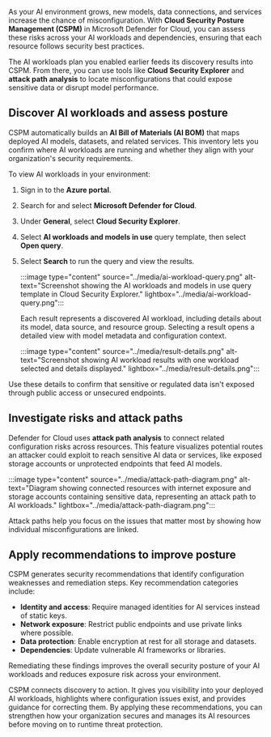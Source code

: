 As your AI environment grows, new models, data connections, and services increase the chance of misconfiguration. With **Cloud Security Posture Management (CSPM)** in Microsoft Defender for Cloud, you can assess these risks across your AI workloads and dependencies, ensuring that each resource follows security best practices.

The AI workloads plan you enabled earlier feeds its discovery results into CSPM. From there, you can use tools like **Cloud Security Explorer** and **attack path analysis** to locate misconfigurations that could expose sensitive data or disrupt model performance.

## Discover AI workloads and assess posture

CSPM automatically builds an **AI Bill of Materials (AI BOM)** that maps deployed AI models, datasets, and related services. This inventory lets you confirm where AI workloads are running and whether they align with your organization's security requirements.

To view AI workloads in your environment:

1. Sign in to the **Azure portal**.
1. Search for and select **Microsoft Defender for Cloud**.
1. Under **General**, select **Cloud Security Explorer**.
1. Select **AI workloads and models in use** query template, then select **Open query**.
1. Select **Search** to run the query and view the results.

   :::image type="content" source="../media/ai-workload-query.png" alt-text="Screenshot showing the AI workloads and models in use query template in Cloud Security Explorer." lightbox="../media/ai-workload-query.png":::

   Each result represents a discovered AI workload, including details about its model, data source, and resource group. Selecting a result opens a detailed view with model metadata and configuration context.

   :::image type="content" source="../media/result-details.png" alt-text="Screenshot showing AI workload results with one workload selected and details displayed." lightbox="../media/result-details.png":::

Use these details to confirm that sensitive or regulated data isn't exposed through public access or unsecured endpoints.

## Investigate risks and attack paths

Defender for Cloud uses **attack path analysis** to connect related configuration risks across resources. This feature visualizes potential routes an attacker could exploit to reach sensitive AI data or services, like exposed storage accounts or unprotected endpoints that feed AI models.

:::image type="content" source="../media/attack-path-diagram.png" alt-text="Diagram showing connected resources with internet exposure and storage accounts containing sensitive data, representing an attack path to AI workloads." lightbox="../media/attack-path-diagram.png":::

Attack paths help you focus on the issues that matter most by showing how individual misconfigurations are linked.

## Apply recommendations to improve posture

CSPM generates security recommendations that identify configuration weaknesses and remediation steps. Key recommendation categories include:

- **Identity and access**: Require managed identities for AI services instead of static keys.
- **Network exposure**: Restrict public endpoints and use private links where possible.
- **Data protection**: Enable encryption at rest for all storage and datasets.
- **Dependencies**: Update vulnerable AI frameworks or libraries.

Remediating these findings improves the overall security posture of your AI workloads and reduces exposure risk across your environment.

CSPM connects discovery to action. It gives you visibility into your deployed AI workloads, highlights where configuration issues exist, and provides guidance for correcting them. By applying these recommendations, you can strengthen how your organization secures and manages its AI resources before moving on to runtime threat protection.
